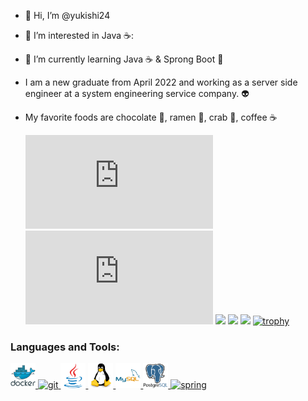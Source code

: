 - 👋 Hi, I’m @yukishi24
- 👀 I’m interested in Java ☕:
- 🌱 I’m currently learning Java ☕ & Sprong Boot 🥗
- I am a new graduate from April 2022 and working as a server side engineer at a system engineering service company. 👽
- My favorite foods are chocolate 🍫, ramen 🍜, crab 🦀, coffee ☕

  [![My Stats](https://github-stats-evirunurm.vercel.app/api/stats.js?username=yukishi24&peng=false&color=white)](https://github.com/evirunurm/github-stats)
  [![My languages](https://github-stats-evirunurm.vercel.app/api/languages.js?username=yukishi24&pie=false&color=white)](https://github.com/evirunurm/github-stats)
![](http://github-profile-summary-cards.vercel.app/api/cards/profile-details?username=yukishi24&theme=solarized)
![](http://github-profile-summary-cards.vercel.app/api/cards/stats?username=yukishi24&theme=solarized)
![](http://github-profile-summary-cards.vercel.app/api/cards/productive-time?username=yukishi24&theme=solarized&utcOffset=8)
[![trophy](https://github-profile-trophy.vercel.app/?username=yukishi24&theme=onedark)](https://github.com/ryo-ma/github-profile-trophy)




<h3 align="left">Languages and Tools:</h3>
<p align="left"> <a href="https://www.docker.com/" target="_blank" rel="noreferrer"> <img src="https://raw.githubusercontent.com/devicons/devicon/master/icons/docker/docker-original-wordmark.svg" alt="docker" width="40" height="40"/> </a> <a href="https://git-scm.com/" target="_blank" rel="noreferrer"> <img src="https://www.vectorlogo.zone/logos/git-scm/git-scm-icon.svg" alt="git" width="40" height="40"/> </a> <a href="https://www.java.com" target="_blank" rel="noreferrer"> <img src="https://raw.githubusercontent.com/devicons/devicon/master/icons/java/java-original.svg" alt="java" width="40" height="40"/> </a> <a href="https://www.linux.org/" target="_blank" rel="noreferrer"> <img src="https://raw.githubusercontent.com/devicons/devicon/master/icons/linux/linux-original.svg" alt="linux" width="40" height="40"/> </a> <a href="https://www.mysql.com/" target="_blank" rel="noreferrer"> <img src="https://raw.githubusercontent.com/devicons/devicon/master/icons/mysql/mysql-original-wordmark.svg" alt="mysql" width="40" height="40"/> </a> <a href="https://www.postgresql.org" target="_blank" rel="noreferrer"> <img src="https://raw.githubusercontent.com/devicons/devicon/master/icons/postgresql/postgresql-original-wordmark.svg" alt="postgresql" width="40" height="40"/> </a> <a href="https://spring.io/" target="_blank" rel="noreferrer"> <img src="https://www.vectorlogo.zone/logos/springio/springio-icon.svg" alt="spring" width="40" height="40"/> </a> </p>
